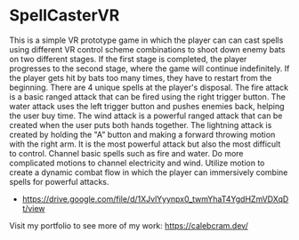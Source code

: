 # SpellCasterVR
This is a simple VR prototype game in which the player can can cast spells using different VR control scheme combinations to shoot down enemy bats on two different stages. If the first stage is completed, the player progresses to the second stage, where the game will continue indefinitely. If the player gets hit by bats too many times, they have to restart from the beginning.  There are 4 unique spells at the player's disposal. The fire attack is a basic ranged attack that can be fired using the right trigger button. The water attack uses the left trigger button and pushes enemies back, helping the user buy time. The wind attack is a powerful ranged attack that can be created when the user puts both hands together. The lightning attack is created by holding the "A" button and making a forward throwing motion with the right arm. It is the most powerful attack but also the most difficult to control.  Channel basic spells such as fire and water. Do more complicated motions to channel electricity and wind. Utilize motion to create a dynamic combat flow in which the player can immersively combine spells for powerful attacks.
- https://drive.google.com/file/d/1XJvlYyynpx0_twmYhaT4YgdHZmVDXqDt/view

Visit my portfolio to see more of my work: https://calebcram.dev/
